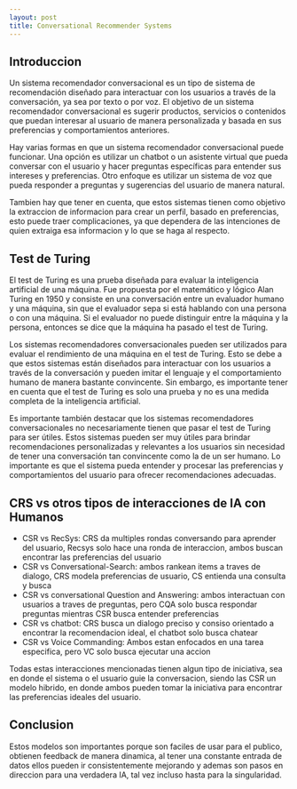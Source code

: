 ```yaml
---
layout: post
title: Conversational Recommender Systems
---
```


## Introduccion

Un sistema recomendador conversacional es un tipo de sistema de recomendación diseñado para interactuar con los usuarios a través de la conversación, ya sea por texto o por voz. El objetivo de un sistema recomendador conversacional es sugerir productos, servicios o contenidos que puedan interesar al usuario de manera personalizada y basada en sus preferencias y comportamientos anteriores.

Hay varias formas en que un sistema recomendador conversacional puede funcionar. Una opción es utilizar un chatbot o un asistente virtual que pueda conversar con el usuario y hacer preguntas específicas para entender sus intereses y preferencias. Otro enfoque es utilizar un sistema de voz que pueda responder a preguntas y sugerencias del usuario de manera natural.

Tambien hay que tener en cuenta, que estos sistemas tienen como objetivo la extraccion de informacion para crear un perfil, basado en preferencias, esto puede traer complicaciones, ya que dependera de las intenciones de quien extraiga esa informacion y lo que se haga al respecto.

## Test de Turing

El test de Turing es una prueba diseñada para evaluar la inteligencia artificial de una máquina. Fue propuesta por el matemático y lógico Alan Turing en 1950 y consiste en una conversación entre un evaluador humano y una máquina, sin que el evaluador sepa si está hablando con una persona o con una máquina. Si el evaluador no puede distinguir entre la máquina y la persona, entonces se dice que la máquina ha pasado el test de Turing.

Los sistemas recomendadores conversacionales pueden ser utilizados para evaluar el rendimiento de una máquina en el test de Turing. Esto se debe a que estos sistemas están diseñados para interactuar con los usuarios a través de la conversación y pueden imitar el lenguaje y el comportamiento humano de manera bastante convincente. Sin embargo, es importante tener en cuenta que el test de Turing es solo una prueba y no es una medida completa de la inteligencia artificial.

Es importante también destacar que los sistemas recomendadores conversacionales no necesariamente tienen que pasar el test de Turing para ser útiles. Estos sistemas pueden ser muy útiles para brindar recomendaciones personalizadas y relevantes a los usuarios sin necesidad de tener una conversación tan convincente como la de un ser humano. Lo importante es que el sistema pueda entender y procesar las preferencias y comportamientos del usuario para ofrecer recomendaciones adecuadas.

## CRS vs otros tipos de interacciones de IA con Humanos

- CSR vs RecSys: CRS da multiples rondas conversando para aprender del usuario, Recsys solo hace una ronda de interaccion, ambos buscan encontrar las preferencias del usuario
- CSR vs Conversational-Search: ambos rankean items a traves de dialogo, CRS modela preferencias de usuario, CS entienda una consulta y busca
- CSR vs conversational Question and Answering: ambos interactuan con usuarios a traves de preguntas, pero CQA solo busca respondar preguntas mientras CSR busca entender preferencias
- CSR vs chatbot: CRS busca un dialogo preciso y consiso orientado a encontrar la recomendacion ideal, el chatbot solo busca chatear
- CSR vs Voice Commanding: Ambos estan enfocados en una tarea especifica, pero VC solo busca ejecutar una accion

Todas estas interacciones mencionadas tienen algun tipo de iniciativa, sea en donde el sistema o el usuario guie la conversacion, siendo las CSR un modelo hibrido, en donde ambos pueden tomar la iniciativa para encontrar las preferencias ideales del usuario.

## Conclusion

Estos modelos son importantes porque son faciles de usar para el publico, obtienen feedback de manera dinamica, al tener una constante entrada de datos ellos pueden ir consistentemente mejorando y ademas son pasos en direccion para una verdadera IA, tal vez incluso hasta para la singularidad.
